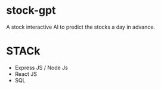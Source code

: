 # stock-gpt
A stock interactive AI to predict the stocks a day in advance.

# STACk
- Express JS / Node Js
- React JS
- SQL
